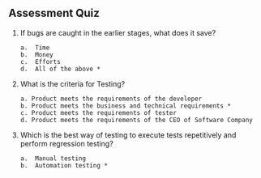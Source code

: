 ## Assessment Quiz

1. 	If bugs are caught in the earlier stages, what does it save?

        a.  Time
        b.	Money
        c.	Efforts
        d.	All of the above *


2.	What is the criteria for Testing?

        a. Product meets the requirements of the developer
        b. Product meets the business and technical requirements *
        c. Product meets the requirements of tester
        d. Product meets the requirements of the CEO of Software Company

3.	Which is the best way of testing to execute tests repetitively and perform regression testing?

        a.	Manual testing 
        b.	Automation testing *

